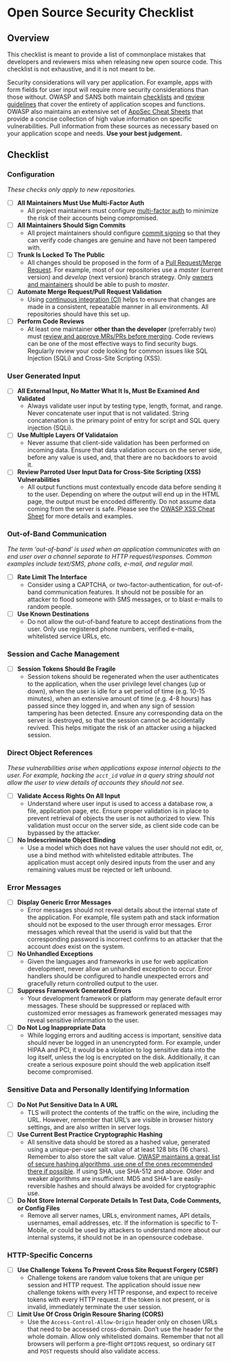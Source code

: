 # Open Source Security Checklist

## Overview
This checklist is meant to provide a list of commonplace mistakes that developers and reviewers
miss when releasing new open source code. This checklist is not exhaustive, and it is not meant
to be.

Security considerations will vary per application. For example, apps with form fields for user
input will require more security considerations than those without. OWASP and SANS both maintain
[checklists](https://software-security.sans.org/resources/swat) and
[review guidelines](https://owasp.org/www-pdf-archive/OWASP_Code_Review_Guide_v2.pdf) that
cover the entirety of application scopes and functions. OWASP also maintains an extensive set
of [AppSec Cheat Sheets](https://cheatsheetseries.owasp.org) that provide a concise collection
of high value information on specific vulnerabilities. Pull information from these sources as
necessary based on your application scope and needs. __Use your best judgement.__

## Checklist

### Configuration
_These checks only apply to new repositories._
 - [ ] __All Maintainers Must Use Multi-Factor Auth__
    - All project maintainers must configure
      [multi-factor auth](https://help.github.com/en/github/authenticating-to-github/configuring-two-factor-authentication)
      to minimize the risk of their accounts being compromised.
 - [ ] __All Maintainers Should Sign Commits__
    - All project maintainers should configure [commit
      signing](https://help.github.com/en/github/administering-a-repository/enabling-required-commit-signing)
      so that they can verify code changes are genuine and have not been tampered with.
 - [ ] __Trunk Is Locked To The Public__
    - All changes should be proposed in the form of a
      [Pull Request/Merge Request](https://help.github.com/en/github/collaborating-with-issues-and-pull-requests).
      For example, most of our repositories use a _master_ (current version)
      and _develop_ (next version) branch strategy.
      Only [owners and maintainers](https://help.github.com/en/github/administering-a-repository/configuring-protected-branches)
      should be able to push to _master_.
 - [ ] __Automate Merge Request/Pull Request Validation__
    - Using [continuous integration (CI)](https://help.github.com/en/actions/building-and-testing-code-with-continuous-integration/setting-up-continuous-integration-using-github-actions)
      helps to ensure that changes are made in a consistent, repeatable manner in all environments.
      All repositories should have this set up.
 - [ ] __Perform Code Reviews__
    - At least one maintainer __other than the developer__ (preferrably two) must
      [review and approve MRs/PRs before merging](https://help.github.com/en/github/administering-a-repository/enabling-required-reviews-for-pull-requests).
      Code reviews can be one of the most effective ways to find security bugs. Regularly review
      your code looking for common issues like SQL Injection (SQLi) and Cross-Site Scripting (XSS).

### User Generated Input
 - [ ] __All External Input, No Matter What It Is, Must Be Examined And Validated__
    - Always validate user input by testing type, length, format, and range. Never
      concatenate user input that is not validated. String concatenation is the primary point
      of entry for script and SQL query injection (SQLi).
 - [ ] __Use Multiple Layers Of Validataion__
    - Never assume that client-side validation has been performed on incoming data.
      Ensure that data validation occurs on the server side, before any value is used, and,
      that there are no backdoors to avoid it.
 - [ ] __Review Parroted User Input Data for Cross-Site Scripting (XSS) Vulnerabilities__
    - All output functions must contextually encode data before sending it to the user.
      Depending on where the output will end up in the HTML page, the output must be encoded
      differently. Do not assume data coming from the server is safe. Please see the
      [OWASP XSS Cheat Sheet](https://cheatsheetseries.owasp.org/cheatsheets/DOM_based_XSS_Prevention_Cheat_Sheet.html)
      for more details and examples.

### Out-of-Band Communication
_The term ‘out-of-band’ is used when an application communicates with an end user over a
channel separate to HTTP request/responses. Common examples include text/SMS,
phone calls, e-mail, and regular mail._
 - [ ] __Rate Limit The Interface__
    - Consider using a CAPTCHA, or two-factor-authentication, for out-of-band communication
      features. It should not be possible for an attacker to flood someone with SMS messages, or to
      blast e-mails to random people.
 - [ ] __Use Known Destinations__
    - Do not allow the out-of-band feature to accept destinations from the user. Only use registered
      phone numbers, verified e-mails, whitelisted service URLs, etc.

### Session and Cache Management
 - [ ] __Session Tokens Should Be Fragile__
    - Session tokens should be regenerated when the user authenticates to the application,
      when the user privilege level changes (up or down), when the user is idle for a set period
      of time (e.g. 10-15 minutes), when an extensive amount of time (e.g. 4-8 hours) has passed
      since they logged in, and when any sign of session tampering has been detected. Ensure any
      corresponding data on the server is destroyed, so that the session cannot be accidentally
      revived. This helps mitigate the risk of an attacker using a hijacked session.

### Direct Object References
_These vulnerabilities arise when applications expose internal objects to the user.
For example, hacking the `acct_id` value in a query string should not allow the user
to view details of accounts they should not see._
 - [ ] __Validate Access Rights On All Input__
    - Understand where user input is used to access a database row, a file, application page,
      etc. Ensure proper validation is in place to prevent retrieval of objects the user is
      not authorized to view. This validation must occur on the server side, as client side
      code can be bypassed by the attacker.
 - [ ] __No Indescriminate Object Binding__
    - Use a model which does not have values the user should not edit, or, use a bind method
      with whitelisted editable attributes. The application must accept only desired inputs
      from the user and any remaining values must be rejected or left unbound.

### Error Messages
 - [ ] __Display Generic Error Messages__
    - Error messages should not reveal details about the internal state of the application.
      For example, file system path and stack information should not be exposed to the user
      through error messages. Error messages which reveal that the userid is valid but that
      the corresponding password is incorrect confirms to an attacker that the account _does_
      exist on the system.
 - [ ] __No Unhandled Exceptions__
    - Given the languages and frameworks in use for web application development, never allow
      an unhandled exception to occur. Error handlers should be configured to handle
      unexpected errors and gracefully return controlled output to the user.
 - [ ] __Suppress Framework Generated Errors__
    - Your development framework or platform may generate default error messages.
      These should be suppressed or replaced with customized error messages as framework
      generated messages may reveal sensitive information to the user.
 - [ ] __Do Not Log Inappropriate Data__
    - While logging errors and auditing access is important, sensitive data should never
      be logged in an unencrypted form. For example, under HIPAA and PCI, it would be a
      violation to log sensitive data into the log itself, unless the log is encrypted on
      the disk. Additionally, it can create a serious exposure point should the web
      application itself become compromised.

### Sensitive Data and Personally Identifying Information
 - [ ] __Do Not Put Sensitive Data In A URL__
    - TLS will protect the contents of the traffic on the wire, including the URL.
      However, remember that URL’s are visible in browser history settings, and are also
      written in server logs.
 - [ ] __Use Current Best Practice Cryptographic Hashing__
    - All sensitive data should be stored as a hashed value, generated using a unique-per-user
      salt value of at least 128 bits (16 chars). Remember to also store the salt value.
      [OWASP maintains a great list of secure hashing algorithms, use one of the ones recommended
      there if possible](https://cheatsheetseries.owasp.org/cheatsheets/Password_Storage_Cheat_Sheet.html#password-hashing-algorithms).
      If using SHA, use SHA-512 and above. Older and weaker algorithms are insufficient.
      MD5 and SHA-1 are easily-reversible hashes and should always be avoided for cryptographic use.
 - [ ] __Do Not Store Internal Corporate Details In Test Data, Code Comments, or Config Files__
    - Remove all server names, URLs, environment names, API details, usernames, email addresses, etc.
      If the information is specific to T-Mobile, or could be used by attackers to understand more
      about our internal systems, it should not be in an opensource codebase.

### HTTP-Specific Concerns
 - [ ] __Use Challenge Tokens To Prevent Cross Site Request Forgery (CSRF)__
    - Challenge tokens are random value tokens that are unique per session and HTTP request.
      The application should issue new challenge tokens with every HTTP response, and expect
      to receive tokens with every HTTP request. If the token is not present, or is invalid,
      immediately terminate the user session.
 - [ ] __Limit Use Of Cross Origin Resoure Sharing (CORS)__
    - Use the `Access-Control-Allow-Origin` header only on chosen URLs that need to be accessed
      cross-domain. Don’t use the header for the whole domain. Allow only whitelisted domains.
      Remember that not all browsers will perform a pre-flight `OPTIONS` request, so ordinary
      `GET` and `POST` requests should also validate access.



